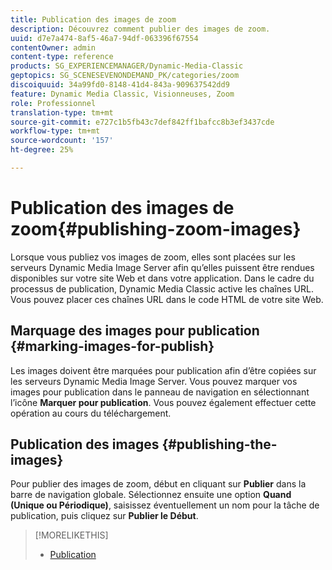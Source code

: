 ```yaml
---
title: Publication des images de zoom
description: Découvrez comment publier des images de zoom.
uuid: d7e7a474-8af5-46a7-94df-063396f67554
contentOwner: admin
content-type: reference
products: SG_EXPERIENCEMANAGER/Dynamic-Media-Classic
geptopics: SG_SCENESEVENONDEMAND_PK/categories/zoom
discoiquuid: 34a99fd0-8148-41d4-843a-909637542dd9
feature: Dynamic Media Classic, Visionneuses, Zoom
role: Professionnel
translation-type: tm+mt
source-git-commit: e727c1b5fb43c7def842ff1bafcc8b3ef3437cde
workflow-type: tm+mt
source-wordcount: '157'
ht-degree: 25%

---
```



# Publication des images de zoom{#publishing-zoom-images}

Lorsque vous publiez vos images de zoom, elles sont placées sur les serveurs Dynamic Media Image Server afin qu’elles puissent être rendues disponibles sur votre site Web et dans votre application. Dans le cadre du processus de publication, Dynamic Media Classic active les chaînes URL. Vous pouvez placer ces chaînes URL dans le code HTML de votre site Web.

## Marquage des images pour publication {#marking-images-for-publish}

Les images doivent être marquées pour publication afin d’être copiées sur les serveurs Dynamic Media Image Server. Vous pouvez marquer vos images pour publication dans le panneau de navigation en sélectionnant l’icône **Marquer pour publication**. Vous pouvez également effectuer cette opération au cours du téléchargement.

## Publication des images  {#publishing-the-images}

Pour publier des images de zoom, début en cliquant sur **Publier** dans la barre de navigation globale. Sélectionnez ensuite une option **Quand (Unique ou Périodique)**, saisissez éventuellement un nom pour la tâche de publication, puis cliquez sur **Publier le Début**.

>[!MORELIKETHIS]
>
>* [Publication](publishing-files.md#publishing_files)

